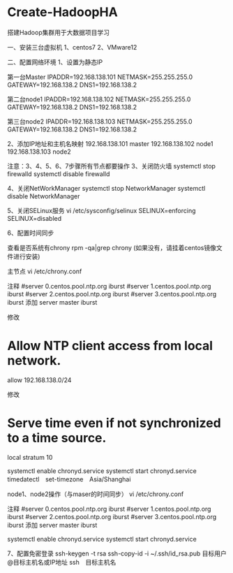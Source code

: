 # Create-HadoopHA
搭建Hadoop集群用于大数据项目学习

一、安装三台虚拟机
1、centos7
2、VMware12

二、配置网络环境
1、设置为静态IP

第一台Master
IPADDR=192.168.138.101
NETMASK=255.255.255.0
GATEWAY=192.168.138.2
DNS1=192.168.138.2

第二台node1
IPADDR=192.168.138.102
NETMASK=255.255.255.0
GATEWAY=192.168.138.2
DNS1=192.168.138.2

第三台node2
IPADDR=192.168.138.103
NETMASK=255.255.255.0
GATEWAY=192.168.138.2
DNS1=192.168.138.2

2、添加IP地址和主机名映射
192.168.138.101  master
192.168.138.102  node1
192.168.138.103  node2

注意：3、4、5、6、7步骤所有节点都要操作
3、关闭防火墙
systemctl stop firewalld
systemctl disable firewalld

4、关闭NetWorkManager
systemctl stop NetworkManager
systemctl disable NetworkManager

5、关闭SELinux服务
vi /etc/sysconfig/selinux
SELINUX=enforcing
SELINUX=disabled

6、配置时间同步

查看是否系统有chrony
rpm -qa|grep chrony  (如果没有，请挂着centos镜像文件进行安装)

主节点
vi /etc/chrony.conf

注释
#server 0.centos.pool.ntp.org iburst
#server 1.centos.pool.ntp.org iburst
#server 2.centos.pool.ntp.org iburst
#server 3.centos.pool.ntp.org iburst
添加
server master iburst

修改
# Allow NTP client access from local network.
allow 192.168.138.0/24

修改
# Serve time even if not synchronized to a time source.
local stratum 10

systemctl enable chronyd.service
systemctl start chronyd.service
timedatectl　set-timezone　Asia/Shanghai

node1、node2操作（与maser的时间同步）
vi /etc/chrony.conf

注释
#server 0.centos.pool.ntp.org iburst
#server 1.centos.pool.ntp.org iburst
#server 2.centos.pool.ntp.org iburst
#server 3.centos.pool.ntp.org iburst
添加
server master iburst

systemctl enable chronyd.service
systemctl start chronyd.service


7、配置免密登录
ssh-keygen -t rsa
ssh-copy-id -i ~/.ssh/id_rsa.pub 目标用户@目标主机名或IP地址
ssh　目标主机名

